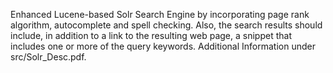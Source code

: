 Enhanced Lucene-based Solr Search Engine by incorporating page rank algorithm, autocomplete and spell checking. 
Also, the search results should include, in addition to a link to the resulting web page, a snippet that includes one or more of the query keywords.
Additional Information under src/Solr_Desc.pdf.
